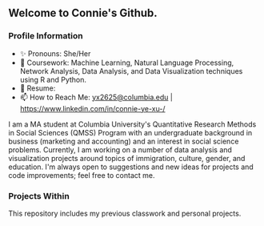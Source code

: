 ## Welcome to Connie's Github.

### Profile Information
- ✨ Pronouns: She/Her
- 📕 Coursework: Machine Learning, Natural Language Processing, Network Analysis, Data Analysis, and Data Visualization techniques using R and Python. 
- 📄 Resume:
- 📫 How to Reach Me: [yx2625@columbia.edu](mailto:yx2625@columbia.edu?subject=[GitHub]%20Source%20Han%20Sans) | https://www.linkedin.com/in/connie-ye-xu-/

I am a MA student at Columbia University's Quantitative Research Methods in Social Sciences (QMSS) Program with an undergraduate background in business (marketing and accounting) and an interest in social science problems. Currently, I am working on a number of data analysis and visualization projects around topics of immigration, culture, gender, and education. I'm always open to suggestions and new ideas for projects and code improvements; feel free to contact me. 

### Projects Within 
This repository includes my previous classwork and personal projects. 
